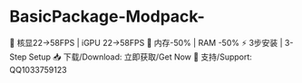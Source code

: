 # BasicPackage-Modpack-
🚀 核显22→58FPS | iGPU 22→58FPS 🧠 内存-50% | RAM -50% ⚡ 3步安装 | 3-Step Setup 📥 下载/Download: 立即获取/Get Now 💬 支持/Support: QQ1033759123
